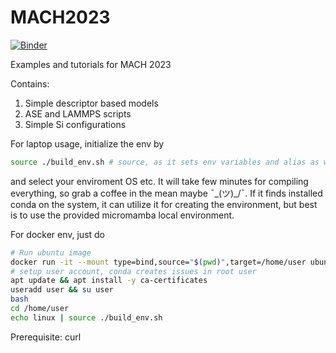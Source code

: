 # MACH2023
[![Binder](https://mybinder.org/badge_logo.svg)](https://mybinder.org/v2/gh/ipcamit/MACH2023/HEAD)

Examples and tutorials for MACH 2023

Contains:
1. Simple descriptor based models
2. ASE and LAMMPS scripts
3. Simple Si configurations

For laptop usage, initialize the env by
```bash
source ./build_env.sh # source, as it sets env variables and alias as well
```
and select your enviroment OS etc. It will take few minutes for compiling everything, so grab a coffee in the mean maybe ¯\_(ツ)_/¯.
If it finds installed conda on the system, it can utilize it for creating the environment, but best is to use the provided micromamba local environment.

For docker env, just do 
```bash
# Run ubuntu image
docker run -it --mount type=bind,source="$(pwd)",target=/home/user ubuntu /bin/bash
# setup user account, conda creates issues in root user
apt update && apt install -y ca-certificates
useradd user && su user
bash
cd /home/user
echo linux | source ./build_env.sh
```

Prerequisite: curl

